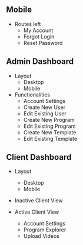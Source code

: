 ## Mobile

-   Routes left
    -   My Account
    -   Forgot Login
    -   Reset Password

## Admin Dashboard

-   Layout
    -   Desktop
    -   Mobile
-   Functionalities
    -   Account Settings
    -   Create New User
    -   Edit Existing User
    -   Create New Program
    -   Edit Existing Program
    -   Create New Template
    -   Edit Existing Template

## Client Dashboard

-   Layout

    -   Desktop
    -   Mobile

-   Inactive Client View

-   Active Client View
    -   Account Settings
    -   Program Explorer
    -   Upload Videos
